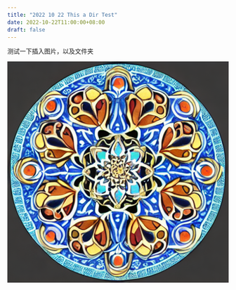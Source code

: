 ```yaml
---
title: "2022 10 22 This a Dir Test"
date: 2022-10-22T11:00:00+08:00
draft: false
---
```


 测试一下插入图片，以及文件夹





![mandala9](mandala9.png)
